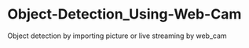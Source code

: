 # Object-Detection_Using-Web-Cam
Object detection by importing picture or live streaming by web_cam
